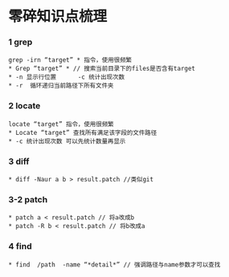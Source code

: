 # 零碎知识点梳理

### 1 grep
    grep -irn “target” * 指令，使用很频繁
    * Grep “target” * // 搜索当前目录下的files是否含有target
    * -n 显示行位置      -c 统计出现次数
    * -r  循环递归当前路径下所有文件夹

### 2 locate 
    locate “target” 指令，使用很频繁
    * Locate “target” 查找所有满足该字段的文件路径
    * -c 统计出现次数 可以先统计数量再显示


### 3 diff
    * diff -Naur a b > result.patch //类似git
### 3-2 patch
    * patch a < result.patch // 将a改成b
    * patch -R b < result.patch // 将b改成a
### 4 find
    * find  /path  -name “*detail*” // 强调路径与name参数才可以查找



